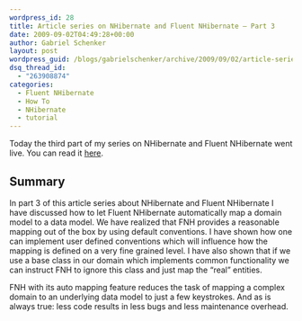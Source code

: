```yaml
---
wordpress_id: 28
title: Article series on NHibernate and Fluent NHibernate – Part 3
date: 2009-09-02T04:49:28+00:00
author: Gabriel Schenker
layout: post
wordpress_guid: /blogs/gabrielschenker/archive/2009/09/02/article-series-on-nhibernate-and-fluent-nhibernate-part-3.aspx
dsq_thread_id:
  - "263908874"
categories:
  - Fluent NHibernate
  - How To
  - NHibernate
  - tutorial
---
```

Today the third part of my series on NHibernate and Fluent NHibernate went live. You can read it [here](http://dotnetslackers.com/articles/ado_net/Your-very-first-NHibernate-application-Part-3.aspx).

## Summary

In part 3 of this article series about NHibernate and Fluent NHibernate I have discussed how to let Fluent NHibernate automatically map a domain model to a data model. We have realized that FNH provides a reasonable mapping out of the box by using default conventions. I have shown how one can implement user defined conventions which will influence how the mapping is defined on a very fine grained level. I have also shown that if we use a base class in our domain which implements common functionality we can instruct FNH to ignore this class and just map the “real” entities.

FNH with its auto mapping feature reduces the task of mapping a complex domain to an underlying data model to just a few keystrokes. And as is always true: less code results in less bugs and less maintenance overhead.